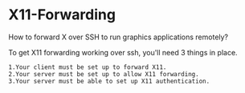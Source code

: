 # X11-Forwarding
How to forward X over SSH to run graphics applications remotely?


To get X11 forwarding working over ssh, you'll need 3 things in place.

    1.Your client must be set up to forward X11.
    2.Your server must be set up to allow X11 forwarding.
    3.Your server must be able to set up X11 authentication.
